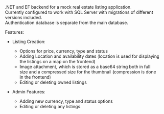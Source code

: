 .NET and EF backend for a mock real estate listing application.  
Currently configured to work with SQL Server with migrations of different versions included.  
Authentication database is separate from the main database.

Features:

- Listing Creation:
  - Options for price, currency, type and status
  - Adding Location and availability dates (location is used for displaying the listings on a map on the frontend)
  - Image attachment, which is stored as a base64 string both in full size and a compressed size for the thumbnail (compression is done in the frontend)
  - Editing or deleting owned listings

- Admin Features:
  - Adding new currency, type and status options
  - Editing or deleting any listings
 
  
